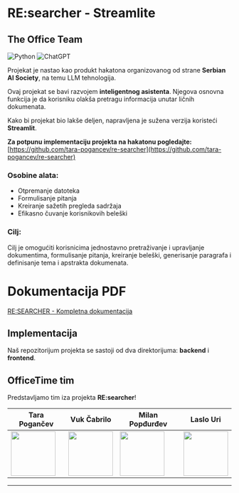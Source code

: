 # RE:searcher - Streamlite

## The Office Team

![Python](https://img.shields.io/badge/python-3670A0?style=for-the-badge&logo=python&logoColor=ffdd54)
![ChatGPT](https://img.shields.io/badge/chatGPT-74aa9c?style=for-the-badge&logo=openai&logoColor=white)

Projekat je nastao kao produkt hakatona organizovanog od strane **Serbian AI Society**, na temu LLM tehnologija.

Ovaj projekat se bavi razvojem **inteligentnog asistenta**. Njegova osnovna funkcija je da korisniku olakša pretragu
informacija unutar ličnih dokumenata.

Kako bi projekat bio lakše deljen, napravljena je sužena verzija koristeći **Streamlit**.

**Za potpunu implementaciju projekta na hakatonu
pogledajte:** [https://github.com/tara-pogancev/re-searcher](https://github.com/tara-pogancev/re-searcher)

### Osobine alata:

- Otpremanje datoteka
- Formulisanje pitanja
- Kreiranje sažetih pregleda sadržaja
- Efikasno čuvanje korisnikovih beleški

### Cilj:

Cilj je omogućiti korisnicima jednostavno pretraživanje i upravljanje dokumentima, formulisanje pitanja, kreiranje
beleški, generisanje paragrafa i definisanje tema i apstrakta dokumenata.

# Dokumentacija PDF

[RE:SEARCHER - Kompletna dokumentacija](https://github.com/Serbian-AI-Society/OfficeTime/blob/main/assets/REsearcher%20Dokumentacija.pdf)

## Implementacija

Naš repozitorijum projekta se sastoji od dva direktorijuma: **backend** i **frontend**.

## OfficeTime tim

Predstavljamo tim iza projekta **RE:searcher**!

 Tara Pogančev                                                                                                                                             | Vuk Čabrilo                                                                                                                                                           | Milan Popđurđev                                                                                                                                                        | Laslo Uri                                                                                                                                              
-----------------------------------------------------------------------------------------------------------------------------------------------------------|-----------------------------------------------------------------------------------------------------------------------------------------------------------------------|------------------------------------------------------------------------------------------------------------------------------------------------------------------------|-------------------------------------------------------------------------------------------------------------------------------------------------------- 
 <a href="https://www.linkedin.com/in/tara-pogancev/"><image src="assets/TeamMembers/TaraReal.png" height="auto" width="100" style="border-radius:0%"></a> | <a href="https://www.linkedin.com/in/vuk-%C4%8Dabrilo-63b369207/"><image src="assets/TeamMembers/VukReal.png" height="auto" width="100" style="border-radius:0%"></a> | <a href="https://www.linkedin.com/in/milan-pop%C4%91ur%C4%91ev/"><image src="assets/TeamMembers/MilanReal.png" height="auto" width="100" style="border-radius:0%"></a> | <a href="https://www.linkedin.com/in/laslo-uri/"><image src="assets/TeamMembers/LasloReal.png" height="auto" width="100" style="border-radius:0%"></a> 

---
